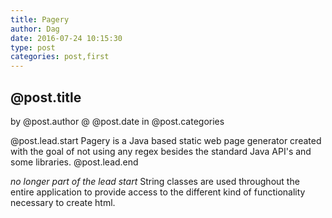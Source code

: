 ```yaml
---
title: Pagery
author: Dag
date: 2016-07-24 10:15:30
type: post
categories: post,first
---
```


## @post.title
by @post.author @ @post.date
in @post.categories


@post.lead.start
Pagery is a Java based static web page generator created with the goal
of not using any regex besides the standard Java API's and some libraries.
@post.lead.end

*no longer part of the lead start*
String classes are used throughout the entire application to provide
access to the different kind of functionality necessary to create html.